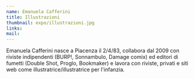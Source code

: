 ```yaml
---
name: Emanuela Cafferini
title: Illustrazioni
thumbnail: expo/illustrazioni.jpg
links:
mail:
---
```


Emanuela Cafferini nasce a Piacenza il 2/4/83, collabora dal 2009 con riviste indipendenti (BURP!, Sonnambulo, Damage comix) ed editori di fumetti (Double Shot, Proglo, Bookmaker) e lavora con riviste, privati e siti web come illustratrice/illustratrice per l'infanzia.
